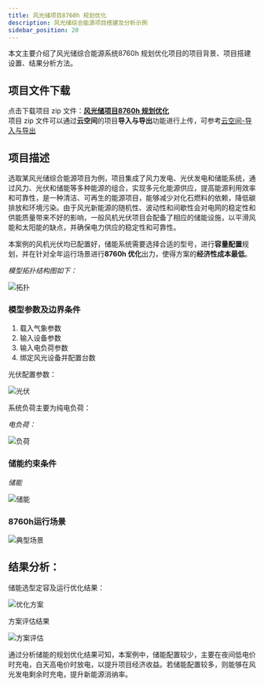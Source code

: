 ```yaml
---
title: 风光储项目8760h 规划优化
description: 风光储综合能源项目搭建及分析示例
sidebar_position: 20
---
```


本文主要介绍了风光储综合能源系统8760h 规划优化项目的项目背景、项目搭建设置、结果分析方法。

## 项目文件下载
点击下载项目 zip 文件：[**风光储项目8760h 规划优化**](./8760.zip)  
项目 zip 文件可以通过**云空间**的项目**导入与导出**功能进行上传，可参考[云空间-导入与导出](../../30-cloud-space/index.md#导入与导出)

## 项目描述

选取某风光储综合能源项目为例，项目集成了风力发电、光伏发电和储能系统，通过风力、光伏和储能等多种能源的组合，实现多元化能源供应，提高能源利用效率和可靠性，是一种清洁、可再生的能源项目，能够减少对化石燃料的依赖，降低碳排放和环境污染。由于风光新能源的随机性、波动性和间歇性会对电网的稳定性和供能质量带来不好的影响，一般风机光伏项目会配备了相应的储能设施，以平滑风能和太阳能的缺点，并确保电力供应的稳定性和可靠性。

本案例的风机光伏均已配置好，储能系统需要选择合适的型号，进行**容量配置**规划，并在针对全年运行场景进行**8760h 优化**出力，使得方案的**经济性成本最低**。

*模型拓扑结构图如下：*

![拓扑](./topology.png "拓扑")


### 模型参数及边界条件

1. 载入气象参数
2. 输入设备参数
3. 输入电负荷参数
4. 绑定风光设备并配置台数

光伏配置参数：

![光伏](./PV.png "光伏")

系统负荷主要为纯电负荷：

*电负荷：*

![负荷](./load.png "负荷")

### 储能约束条件

*储能*

![储能](./storage.png "储能")


### 8760h运行场景

![典型场景](./typical.png "典型场景")

## 结果分析：

储能选型定容及运行优化结果：

![优化方案](./optimization.png "优化方案")

方案评估结果

![方案评估](./evaluation.png "方案评估")

通过分析储能的规划优化结果可知，本案例中，储能配置较少，主要在夜间低电价时充电，白天高电价时放电，以提升项目经济收益。若储能配置较多，则能够在风光发电剩余时充电，提升新能源消纳率。

